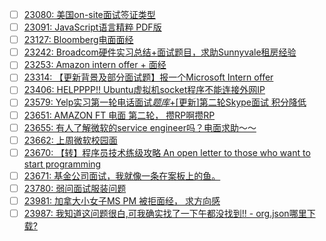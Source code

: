 - [ ] [23080: 美国on-site面试签证类型](http://instant.1point3acres.com/thread/23080)
- [ ] [23091: JavaScript语言精粹 PDF版](http://instant.1point3acres.com/thread/23091)
- [ ] [23127: Bloomberg电面面经](http://instant.1point3acres.com/thread/23127)
- [ ] [23242: Broadcom硬件实习总结+面试题目，求助Sunnyvale租房经验](http://instant.1point3acres.com/thread/23242)
- [ ] [23253: Amazon intern offer + 面经](http://instant.1point3acres.com/thread/23253)
- [ ] [23314: 【更新背景及部分面试题】报一个Microsoft Intern offer](http://instant.1point3acres.com/thread/23314)
- [ ] [23406: HELPPPP!! Ubuntu虚拟机socket程序不能连接外网IP](http://instant.1point3acres.com/thread/23406)
- [ ] [23579: Yelp实习第一轮电话面试*题库*+[更新]第二轮Skype面试 积分降低](http://instant.1point3acres.com/thread/23579)
- [ ] [23651: AMAZON FT 电面 第二轮， 攒RP啊攒RP](http://instant.1point3acres.com/thread/23651)
- [ ] [23655: 有人了解微软的service engineer吗？电面求助～～](http://instant.1point3acres.com/thread/23655)
- [ ] [23662: 上周微软校园面](http://instant.1point3acres.com/thread/23662)
- [ ] [23670: 【转】程序员技术练级攻略 An open letter to those who want to start programming](http://instant.1point3acres.com/thread/23670)
- [ ] [23671: 基金公司面试，我就像一条在案板上的鱼。](http://instant.1point3acres.com/thread/23671)
- [ ] [23780: 弱问面试服装问题](http://instant.1point3acres.com/thread/23780)
- [ ] [23981: 加拿大小女子MS PM 被拒面经， 求方向感](http://instant.1point3acres.com/thread/23981)
- [ ] [23987: 我知道这问题很白,可我确实找了一下午都没找到!! - org.json哪里下载?](http://instant.1point3acres.com/thread/23987)
